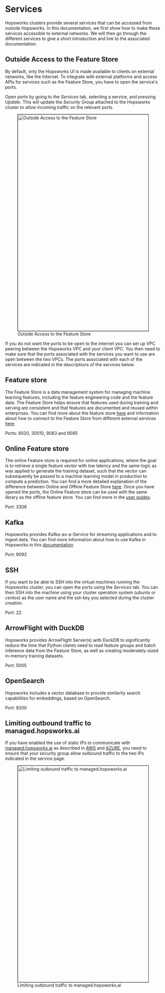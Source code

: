 # Services
Hopsworks clusters provide several services that can be accessed from outside Hopsworks. In this documentation, we first show how to make these services accessible to external networks. We will then go through the different services to give a short introduction and link to the associated documentation.

## Outside Access to the Feature Store
By default, only the Hopsworks UI is made available to clients on external networks, like the Internet.
To integrate with external platforms and access APIs for services such as the Feature Store, you have to open the service's ports.

Open ports by going to the *Services* tab, selecting a service, and pressing *Update*. This will update the *Security Group* attached to the Hopsworks cluster to allow incoming traffic on the relevant ports.

<p align="center">
  <figure>
    <img style="border: 1px solid #000;width:700px" src="../../../assets/images/setup_installation/managed/common/open-ports.png" alt="Outside Access to the Feature Store">
    <figcaption>Outside Access to the Feature Store</figcaption>
  </figure>
</p>

If you do not want the ports to be open to the internet you can set up VPC peering between the Hopsworks VPC and your client VPC. You then need to make sure that the ports associated with the services you want to use are open between the two VPCs. The ports associated with each of the services are indicated in the descriptions of the services below.

## Feature store
The Feature Store is a data management system for managing machine learning features, including the feature engineering code and the feature data. The Feature Store helps ensure that features used during training and serving are consistent and that features are documented and reused within enterprises. You can find more about the feature store [here](../../concepts/fs/index.md) and information about how to connect to the Feature Store from different external services [here](../../user_guides/fs/storage_connector/index.md)

Ports: 8020, 30010, 9083 and 9085

## Online Feature store
The online Feature store is required for online applications, where the goal is to retrieve a single feature vector with low latency and the same logic as was applied to generate the training dataset, such that the vector can subsequently be passed to a machine learning model in production to compute a prediction. You can find a more detailed explanation of the difference between Online and Offline Feature Store [here](../../concepts/fs/feature_group/fg_overview.md#online-and-offline-storage). Once you have opened the ports, the Online Feature store can be used with the same library as the offline feature store. You can find more in the [user guides](../../user_guides/index.md).

Port: 3306

## Kafka
Hopsworks provides Kafka-as-a-Service for streaming applications and to ingest data. You can find more information about how to use Kafka in Hopsworks in this [documentation](../../user_guides/projects/kafka/create_schema.md)

Port: 9092

## SSH
If you want to be able to SSH into the virtual machines running the Hopsworks cluster, you can open the ports using the *Services* tab. You can then SSH into the machine using your cluster operation system (*ubuntu* or *centos*) as the user name and the ssh key you selected during the cluster creation.

Port: 22.

## ArrowFlight with DuckDB
Hopsworks provides ArrowFlight Server(s) with DuckDB to significantly reduce the time that Python clients need to read feature groups and batch inference data from the Feature Store, as well as creating moderately-sized in-memory training datasets.

Port: 5005

## OpenSearch
Hopsworks includes a vector database to provide similarity search capabilities for embeddings, based on OpenSearch.

Port: 9200

## Limiting outbound traffic to managed.hopsworks.ai

If you have enabled the use of static IPs to communicate with [managed.hopsworks.ai](https://managed.hopsworks.ai) as described in [AWS](../../aws/cluster_creation/#limiting-outbound-traffic-to-hopsworksai) and [AZURE](../../azure/cluster_creation/#limiting-outbound-traffic-to-hopsworksai), you need to ensure that your security group allow outbound traffic to the two IPs indicated in the service page.

<p align="center">
  <figure>
    <img style="border: 1px solid #000;width:700px" src="../../../assets/images/setup_installation/managed/common/limit-outbound-traffic-hopsworksai.png" alt="Limiting outbound traffic to managed.hopsworks.ai">
    <figcaption>Limiting outbound traffic to managed.hopsworks.ai</figcaption>
  </figure>
</p>
